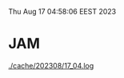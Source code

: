 Thu Aug 17 04:58:06 EEST 2023
# JAM
<a href='./cache/202308/17_04.log'>./cache/202308/17_04.log</a>
